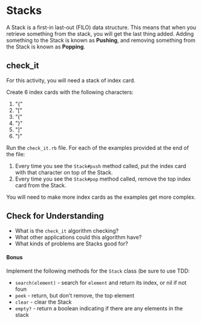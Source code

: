 # Stacks

A Stack is a first-in last-out (FILO) data structure. This means that when you retrieve something from the stack, you will get the last thing added. Adding something to the Stack is known as **Pushing**, and removing something from the Stack is known as **Popping**.

## check_it

For this activity, you will need a stack of index card.

Create 6 index cards with the following characters:

1. "{"
1. "["
1. "("
1. "}"
1. "]"
1. ")"

Run the `check_it.rb` file. For each of the examples provided at the end of the file:

1. Every time you see the `Stack#push` method called, put the index card with that character on top of the Stack.
1. Every time you see the `Stack#pop` method called, remove the top index card from the Stack.

You will need to make more index cards as the examples get more complex.

## Check for Understanding

* What is the `check_it` algorithm checking?
* What other applications could this algorithm have?
* What kinds of problems are Stacks good for?

#### Bonus

Implement the following methods for the `Stack` class (be sure to use TDD:

* `search(element)` - search for `element` and return its index, or nil if not foun
* `peek` - return, but don't remove, the top element
* `clear` - clear the Stack
* `empty?` - return a boolean indicating if there are any elements in the stack
